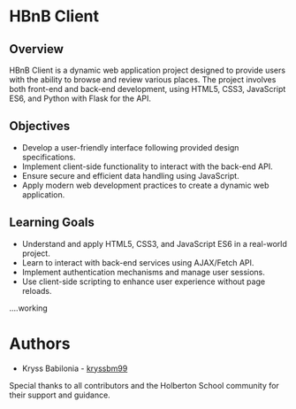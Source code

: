 # HBnB Client

## Overview

HBnB Client is a dynamic web application project designed to provide users with the ability to browse and review various places. The project involves both front-end and back-end development, using HTML5, CSS3, JavaScript ES6, and Python with Flask for the API.

## Objectives

- Develop a user-friendly interface following provided design specifications.
- Implement client-side functionality to interact with the back-end API.
- Ensure secure and efficient data handling using JavaScript.
- Apply modern web development practices to create a dynamic web application.

## Learning Goals

- Understand and apply HTML5, CSS3, and JavaScript ES6 in a real-world project.
- Learn to interact with back-end services using AJAX/Fetch API.
- Implement authentication mechanisms and manage user sessions.
- Use client-side scripting to enhance user experience without page reloads.


....working

# Authors

- Kryss Babilonia - [kryssbm99](https://github.com/kryssbm99)


Special thanks to all contributors and the Holberton School community for their support and guidance.
